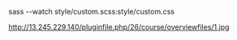 sass --watch style/custom.scss:style/custom.css

http://13.245.229.140/pluginfile.php/26/course/overviewfiles/1.jpg